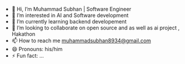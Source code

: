 - 👋 Hi, I’m Muhammad Subhan | Software Engineer
- 👀 I’m interested in AI and Software development 
- 🌱 I’m currently learning backend developement 
- 💞️ I’m looking to collaborate on open source and as well as ai project , Hakathon
- 📫 How to reach me muhammadsubhan8934@gmail.com
- 😄 Pronouns: his/him
- ⚡ Fun fact: ...

<!---
mu-subhan/mu-subhan is a ✨ special ✨ repository because its `README.md` (this file) appears on your GitHub profile.
You can click the Preview link to take a look at your changes.
--->
